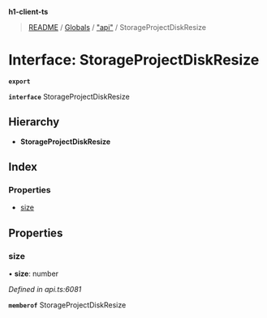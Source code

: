 **h1-client-ts**

> [README](../README.md) / [Globals](../globals.md) / ["api"](../modules/_api_.md) / StorageProjectDiskResize

# Interface: StorageProjectDiskResize

**`export`** 

**`interface`** StorageProjectDiskResize

## Hierarchy

* **StorageProjectDiskResize**

## Index

### Properties

* [size](_api_.storageprojectdiskresize.md#size)

## Properties

### size

•  **size**: number

*Defined in api.ts:6081*

**`memberof`** StorageProjectDiskResize
